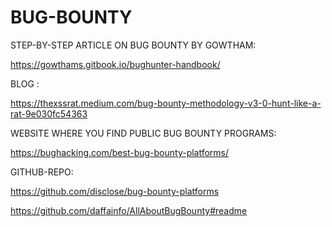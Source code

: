 # BUG-BOUNTY 
 
STEP-BY-STEP ARTICLE ON BUG BOUNTY BY GOWTHAM:

https://gowthams.gitbook.io/bughunter-handbook/

BLOG :  

https://thexssrat.medium.com/bug-bounty-methodology-v3-0-hunt-like-a-rat-9e030fc54363


WEBSITE WHERE YOU FIND PUBLIC BUG BOUNTY PROGRAMS:   

https://bughacking.com/best-bug-bounty-platforms/



GITHUB-REPO:  

https://github.com/disclose/bug-bounty-platforms

https://github.com/daffainfo/AllAboutBugBounty#readme








